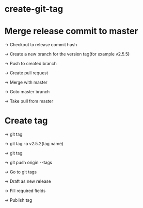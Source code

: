 # create-git-tag

Merge release commit to master
==============================
-> Checkout to release commit hash

-> Create a new branch for the version tag(for example v2.5.5)

-> Push to created branch

-> Create pull request

-> Merge with master

-> Goto master branch

-> Take pull from master


Create tag
==========
-> git tag

-> git tag -a v2.5.2(tag name)

-> git tag 

-> git push origin --tags


-> Go to git tags

-> Draft as new release

-> Fill required fields

-> Publish tag
